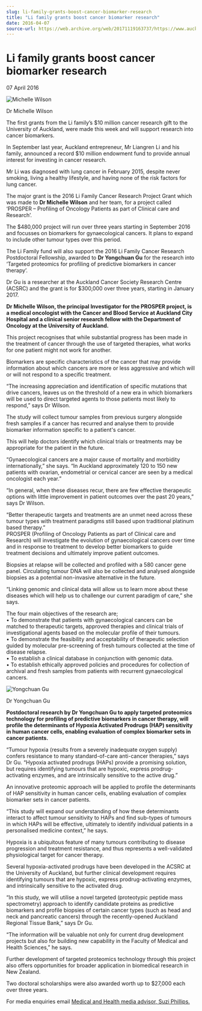 ```yaml
---
slug: li-family-grants-boost-cancer-biomarker-research
title: "Li family grants boost cancer biomarker research"
date: 2016-04-07
source-url: https://web.archive.org/web/20171119163737/https://www.auckland.ac.nz/en/about/news-events-and-notices/news/news-2016/04/li-family-grants-boost-cancer-biomarker-research-.html
---
```

Li family grants boost cancer biomarker research
================================================

07 April 2016

![Michelle Wilson](https://www.auckland.ac.nz/en/about/news-events-and-notices/news/news-2016/04/li-family-grants-boost-cancer-biomarker-research-/_jcr_content/par/textimage/image.img.jpg/1459996781322.jpg "Michelle Wilson")

Dr Michelle Wilson

The first grants from the Li family’s $10 million cancer research gift to the University of Auckland, were made this week and will support research into cancer biomarkers.

In September last year, Auckland entrepreneur, Mr Liangren Li and his family, announced a record $10 million endowment fund to provide annual interest for investing in cancer research.

Mr Li was diagnosed with lung cancer in February 2015, despite never smoking, living a healthy lifestyle, and having none of the risk factors for lung cancer.

The major grant is the 2016 Li Family Cancer Research Project Grant which was made to **Dr Michelle Wilson** and her team, for a project called ‘PROSPER – Profiling of Oncology Patients as part of Clinical care and Research’.

The $480,000 project will run over three years starting in September 2016 and focusses on biomarkers for gynaecological cancers. It plans to expand to include other tumour types over this period.

The Li Family fund will also support the 2016 Li Family Cancer Research Postdoctoral Fellowship, awarded to **Dr Yongchuan Gu** for the research into ‘Targeted proteomics for profiling of predictive biomarkers in cancer therapy’.

Dr Gu is a researcher at the Auckland Cancer Society Research Centre (ACSRC) and the grant is for $300,000 over three years, starting in January 2017.

**Dr Michelle Wilson, the principal Investigator for the PROSPER project, is a medical oncologist with the Cancer and Blood Service at Auckland City Hospital and a clinical senior research fellow with the Department of Oncology at the University of Auckland.**

This project recognises that while substantial progress has been made in the treatment of cancer through the use of targeted therapies, what works for one patient might not work for another.

Biomarkers are specific characteristics of the cancer that may provide information about which cancers are more or less aggressive and which will or will not respond to a specific treatment.

“The increasing appreciation and identification of specific mutations that drive cancers, leaves us on the threshold of a new era in which biomarkers will be used to direct targeted agents to those patients most likely to respond,” says Dr Wilson.

The study will collect tumour samples from previous surgery alongside fresh samples if a cancer has recurred and analyse them to provide biomarker information specific to a patient's cancer.

This will help doctors identify which clinical trials or treatments may be appropriate for the patient in the future.

“Gynaecological cancers are a major cause of mortality and morbidity internationally,” she says. “In Auckland approximately 120 to 150 new patients with ovarian, endometrial or cervical cancer are seen by a medical oncologist each year.”

“In general, when these diseases recur, there are few effective therapeutic options with little improvement in patient outcomes over the past 20 years,” says Dr Wilson.

“Better therapeutic targets and treatments are an unmet need across these tumour types with treatment paradigms still based upon traditional platinum based therapy.”  
PROSPER (Profiling of Oncology Patients as part of Clinical care and Research) will investigate the evolution of gynaecological cancers over time and in response to treatment to develop better biomarkers to guide treatment decisions and ultimately improve patient outcomes.

Biopsies at relapse will be collected and profiled with a 580 cancer gene panel. Circulating tumour DNA will also be collected and analysed alongside biopsies as a potential non-invasive alternative in the future.

“Linking genomic and clinical data will allow us to learn more about these diseases which will help us to challenge our current paradigm of care,” she says.

The four main objectives of the research are;  
• To demonstrate that patients with gynaecological cancers can be matched to therapeutic targets, approved therapies and clinical trials of investigational agents based on the molecular profile of their tumours.  
• To demonstrate the feasibility and acceptability of therapeutic selection guided by molecular pre-screening of fresh tumours collected at the time of disease relapse.  
• To establish a clinical database in conjunction with genomic data.  
• To establish ethically approved policies and procedures for collection of archival and fresh samples from patients with recurrent gynaecological cancers.

![Yongchuan Gu](https://www.auckland.ac.nz/en/about/news-events-and-notices/news/news-2016/04/li-family-grants-boost-cancer-biomarker-research-/_jcr_content/par/textimage_0/image.img.jpg/1459996817197.jpg "Yongchuan Gu")

Dr Yongchuan Gu

**Postdoctoral research by Dr Yongchuan Gu to apply targeted proteomics technology for profiling of predictive biomarkers in cancer therapy, will profile the determinants of Hypoxia Activated Prodrugs (HAP) sensitivity in human cancer cells, enabling evaluation of complex biomarker sets in cancer patients.**

“Tumour hypoxia (results from a severely inadequate oxygen supply) confers resistance to many standard-of-care anti-cancer therapies,” says Dr Gu. “Hypoxia activated prodrugs (HAPs) provide a promising solution, but requires identifying tumours that are hypoxic, express prodrug-activating enzymes, and are intrinsically sensitive to the active drug.”

An innovative proteomic approach will be applied to profile the determinants of HAP sensitivity in human cancer cells, enabling evaluation of complex biomarker sets in cancer patients.

“This study will expand our understanding of how these determinants interact to affect tumour sensitivity to HAPs and find sub-types of tumours in which HAPs will be effective, ultimately to identify individual patients in a personalised medicine context,” he says.

Hypoxia is a ubiquitous feature of many tumours contributing to disease progression and treatment resistance, and thus represents a well-validated physiological target for cancer therapy.

Several hypoxia-activated prodrugs have been developed in the ACSRC at the University of Auckland, but further clinical development requires identifying tumours that are hypoxic, express prodrug-activating enzymes, and intrinsically sensitive to the activated drug.

“In this study, we will utilise a novel targeted (proteotypic peptide mass spectrometry) approach to identify candidate proteins as predictive biomarkers and profile biopsies of certain cancer types (such as head and neck and pancreatic cancers) through the recently-opened Auckland Regional Tissue Bank,” says Dr Gu.

“The information will be valuable not only for current drug development projects but also for building new capability in the Faculty of Medical and Health Sciences,” he says.

Further development of targeted proteomics technology through this project also offers opportunities for broader application in biomedical research in New Zealand.

Two doctoral scholarships were also awarded worth up to $27,000 each over three years.

For media enquiries email [Medical and Health media advisor, Suzi Phillips.](mailto:s.phillips@auckland.ac.nz)
